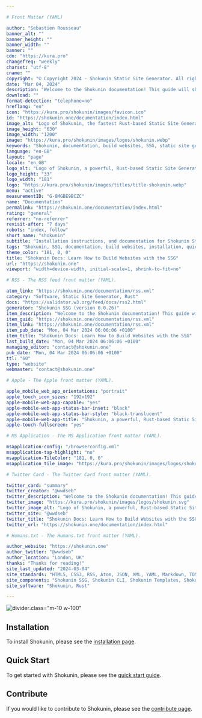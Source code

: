 ```yaml
---

# Front Matter (YAML)

author: "Sebastien Rousseau"
banner_alt: ""
banner_height: ""
banner_width: ""
banner: ""
cdn: "https://kura.pro"
changefreq: "weekly"
charset: "utf-8"
cname: ""
copyright: "© Copyright 2024 - Shokunin Static Site Generator. All rights reserved."
date: "Mar 04, 2024"
description: "Welcome to the Shokunin documentation! This guide will show you how to get started with Shokunin, a modern static site generator (SSG) built with Rust."
download: ""
format-detection: "telephone=no"
hreflang: "en"
icon: "https://kura.pro/shokunin/images/favicon.ico"
id: "https://shokunin.one/documentation/index.html"
image_alt: "Logo of Shokunin, the fastest Rust-based Static Site Generator (SSG)"
image_height: "630"
image_width: "1200"
image: "https://kura.pro/shokunin/images/logos/shokunin.webp"
keywords: "Shokunin, documentation, build websites, SSG, static site generator, Rust, installation, quick start, contribute, open source"
language: "en-GB"
layout: "page"
locale: "en_GB"
logo_alt: "Logo of Shokunin, a powerful, Rust-based Static Site Generator"
logo_height: "33"
logo_width: "181"
logo: "https://kura.pro/shokunin/images/titles/title-shokunin.webp"
menu: "active"
measurementID: "G-8MGBE9BCZC"
name: "Documentation"
permalink: "https://shokunin.one/documentation/index.html"
rating: "general"
referrer: "no-referrer"
revisit-after: "7 days"
robots: "index, follow"
short_name: "shokunin"
subtitle: "Installation instructions, and documentation for Shokunin Static Site Generator (SSG)"
tags: "Shokunin, SSG, documentation, build websites, installation, quick start, contribute, open source, Rust"
theme_color: "181, 0, 0"
title: "Shokunin Docs: Learn How to Build Websites with the SSG"
url: "https://shokunin.one"
viewport: "width=device-width, initial-scale=1, shrink-to-fit=no"

# RSS - The RSS feed front matter (YAML).

atom_link: "https://shokunin.one/documentation/rss.xml"
category: "Software, Static Site Generator, Rust"
docs: "https://validator.w3.org/feed/docs/rss2.html"
generator: "Shokunin SSG (version 0.0.26)"
item_description: "Welcome to the Shokunin documentation! This guide will show you how to get started with Shokunin, a modern static site generator (SSG) built with Rust."
item_guid: "https://shokunin.one/documentation/rss.xml"
item_link: "https://shokunin.one/documentation/rss.xml"
item_pub_date: "Mon, 04 Mar 2024 06:06:06 +0100"
item_title: "Shokunin Docs: Learn How to Build Websites with the SSG"
last_build_date: "Mon, 04 Mar 2024 06:06:06 +0100"
managing_editor: "contact@shokunin.one"
pub_date: "Mon, 04 Mar 2024 06:06:06 +0100"
ttl: "60"
type: "website"
webmaster: "contact@shokunin.one"

# Apple - The Apple front matter (YAML).

apple_mobile_web_app_orientations: "portrait"
apple_touch_icon_sizes: "192x192"
apple-mobile-web-app-capable: "yes"
apple-mobile-web-app-status-bar-inset: "black"
apple-mobile-web-app-status-bar-style: "black-translucent"
apple-mobile-web-app-title: "Shokunin, a powerful, Rust-based Static Site Generator"
apple-touch-fullscreen: "yes"

# MS Application - The MS Application front matter (YAML).

msapplication-config: "/browserconfig.xml"
msapplication-tap-highlight: "no"
msapplication-TileColor: "181, 0, 0"
msapplication_tile_image: "https://kura.pro/shokunin/images/logos/shokunin.svg"

# Twitter Card - The Twitter Card front matter (YAML).

twitter_card: "summary"
twitter_creator: "@wwdseb"
twitter_description: "Welcome to the Shokunin documentation! This guide will show you how to get started with Shokunin, a modern static site generator (SSG) built with Rust."
twitter_image: "https://kura.pro/shokunin/images/logos/shokunin.svg"
twitter_image_alt: "Logo of Shokunin, a powerful, Rust-based Static Site Generator"
twitter_site: "@wwdseb"
twitter_title: "Shokunin Docs: Learn How to Build Websites with the SSG"
twitter_url: "https://shokunin.one/documentation/index.html"

# Humans.txt - The Humans.txt front matter (YAML).

author_website: "https://shokunin.one"
author_twitter: "@wwdseb"
author_location: "London, UK"
thanks: "Thanks for reading!"
site_last_updated: "2024-03-04"
site_standards: "HTML5, CSS3, RSS, Atom, JSON, XML, YAML, Markdown, TOML"
site_components: "Shokunin SSG, Shokunin CLI, Shokunin Templates, Shokunin Themes, Kaishi SSG, Kaishi CLI, Kaishi Templates, Kaishi Themes"
site_software: "Shokunin, Rust"

---
```


![divider][divider].class=\"m-10 w-100\"

## Installation

To install Shokunin, please see the [installation page][01].

## Quick Start

To get started with Shokunin, please see the [quick start guide][02].

## Contribute

If you would like to contribute to Shokunin, please see the [contribute page][03].

[divider]: https://kura.pro/common/images/elements/divider.svg "Divider"
[01]: /installation/index.html "Installation page"
[02]: /quick-start/index.html "Quick Start Guide"
[03]: /contribute/index.html "Contribute to Shokunin"